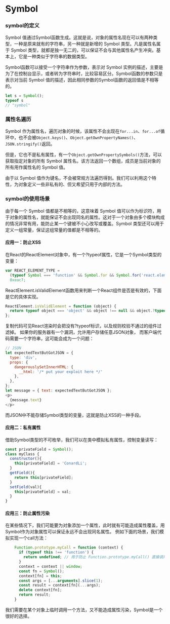 # Symbol

### symbol的定义

Symbol 值通过Symbol函数生成。这就是说，对象的属性名现在可以有两种类型，一种是原来就有的字符串，另一种就是新增的 Symbol 类型。凡是属性名属于 Symbol 类型，就都是独一无二的，可以保证不会与其他属性名产生冲突。基本上，它是一种类似于字符串的数据类型。

Symbol函数可以接受一个字符串作为参数，表示对 Symbol 实例的描述，主要是为了在控制台显示，或者转为字符串时，比较容易区分。Symbol函数的参数只是表示对当前 Symbol 值的描述，因此相同参数的Symbol函数的返回值是不相等的。

```js
let s = Symbol();
typeof s
// "symbol"
```

### 属性名遍历

Symbol 作为属性名，遍历对象的时候，该属性不会出现在`for...in`、`for...of`循环中，也不会被`Object.keys()`、`Object.getOwnPropertyNames()`、`JSON.stringify()`返回。

但是，它也不是私有属性，有一个`Object.getOwnPropertySymbols()`方法，可以获取指定对象的所有 Symbol 属性名。该方法返回一个数组，成员是当前对象的所有用作属性名的 Symbol 值。

由于以 Symbol 值作为键名，不会被常规方法遍历得到。我们可以利用这个特性，为对象定义一些非私有的、但又希望只用于内部的方法。

### symbol的使用场景

由于每一个 Symbol 值都是不相等的，这意味着 Symbol 值可以作为标识符，用于对象的属性名，就能保证不会出现同名的属性。这对于一个对象由多个模块构成的情况非常有用，能防止某一个键被不小心改写或覆盖。Symbol 类型还可以用于定义一组常量，保证这组常量的值都是不相等的。

#### 应用一：防止XSS
在React的ReactElement对象中，有一个?typeof属性，它是一个Symbol类型的变量：
```js
var REACT_ELEMENT_TYPE =
  (typeof Symbol === 'function' && Symbol.for && Symbol.for('react.element')) ||
  0xeac7;
```
ReactElement.isValidElement函数用来判断一个React组件是否是有效的，下面是它的具体实现。
```js
ReactElement.isValidElement = function (object) {
  return typeof object === 'object' && object !== null && object.?typeof === REACT_ELEMENT_TYPE;
};
```
复制代码可见React渲染时会把没有?typeof标识，以及规则校验不通过的组件过滤掉。
如果你的服务器有一个漏洞，允许用户存储任意JSON对象， 而客户端代码需要一个字符串，这可能会成为一个问题：
```js
// JSON
let expectedTextButGotJSON = {
  type: 'div',
  props: {
    dangerouslySetInnerHTML: {
      __html: '/* put your exploit here */'
    },
  },
};
let message = { text: expectedTextButGotJSON };
<p>
  {message.text}
</p>
```
而JSON中不能存储Symbol类型的变量，这就是防止XSS的一种手段。

#### 应用二：私有属性
借助Symbol类型的不可枚举，我们可以在类中模拟私有属性，控制变量读写：
```js
const privateField = Symbol();
class myClass {
  constructor(){
    this[privateField] = 'ConardLi';
  }
  getField(){
    return this[privateField];
  }
  setField(val){
    this[privateField] = val;
  }
}
```

#### 应用三：防止属性污染
在某些情况下，我们可能要为对象添加一个属性，此时就有可能造成属性覆盖，用Symbol作为对象属性可以保证永远不会出现同名属性。
例如下面的场景，我们模拟实现一个call方法：
```js
    Function.prototype.myCall = function (context) {
      if (typeof this !== 'function') {
        return undefined; // 用于防止 Function.prototype.myCall() 直接调用
      }
      context = context || window;
      const fn = Symbol();
      context[fn] = this;
      const args = [...arguments].slice(1);
      const result = context[fn](...args);
      delete context[fn];
      return result;
    }
```
我们需要在某个对象上临时调用一个方法，又不能造成属性污染，Symbol是一个很好的选择。
